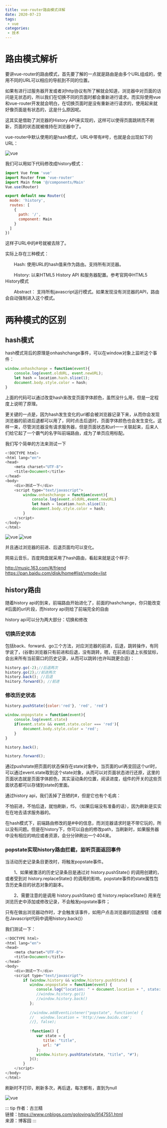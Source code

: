 ```yaml
---
title: vue-router路由模式详解
date: 2020-07-23
tags:
 - vue
categories:
 - 技术
---
```


# 路由模式解析

要讲vue-router的路由模式，首先要了解的一点就是路由是由多个URL组成的，使用不同的URL可以相应的导航到不同的位置。

如果有进行过服务器开发或者对http协议有所了解就会知道，浏览器中对页面的访问是无状态的，所以我们在切换不同的页面时都会重新进行请求。而实际使用vue和vue-router开发就会明白，在切换页面时是没有重新进行请求的，使用起来就好像页面是有状态的，这是什么原因呢。

这其实是借助了浏览器的History API来实现的，这样可以使得页面跳转而不刷新，页面的状态就被维持在浏览器中了。

vue-router中默认使用的是hash模式，URL中带有#号，也就是会出现如下的URL：

![vue](https://6368-chenjie-blog-88b4b7-1302547066.tcb.qcloud.la/blogs/技术/20200723/1.png)

我们可以用如下代码修改成history模式：

``` js
import Vue from 'vue'
import Router from 'vue-router'
import Main from '@/components/Main'
Vue.use(Router)

export default new Router({
  mode: 'history',
  routes: [
    {
      path: '/',
      component: Main
    }
  ]
})
```

这样子URL中的#号就被去除了。

实际上存在三种模式：

　　Hash: 使用URL的hash值来作为路由。支持所有浏览器。

　　History: 以来HTML5 History API 和服务器配置。参考官网中HTML5 History模式

　　Abstract： 支持所有javascript运行模式。如果发现没有浏览器的API，路由会自动强制进入这个模式。

# 两种模式的区别

## hash模式

hash模式背后的原理是onhashchange事件，可以在window对象上监听这个事件：

``` js
window.onhashchange = function(event){
    console.log(event.oldURL, event.newURL);
    let hash = location.hash.slice(1);
    document.body.style.color = hash;
}
```

上面的代码可以通过改变hash来改变页面字体颜色，虽然没什么用，但是一定程度上说明了原理。

更关键的一点是，因为hash发生变化的url都会被浏览器记录下来，从而你会发现浏览器的前进后退都可以用了，同时点击后退时，页面字体颜色也会发生变化。这样一来，尽管浏览器没有请求服务器，但是页面状态和url一一关联起来，后来人们给它起了一个霸气的名字叫前端路由，成为了单页应用标配。

我们写个简单的方法来测试一下

``` js
<!DOCTYPE html>
<html lang="en">
<head>
    <meta charset="UTF-8">
    <title>Document</title>
</head>
<body>
    <div>测试一下</div>
    <script type="text/javascript">
        window.onhashchange = function(event){
            console.log(event.oldURL,event.newURL)
            let hash = location.hash.slice(1);
            document.body.style.color = hash;
        }
    </script>
</body>
</html>
```

![vue](https://6368-chenjie-blog-88b4b7-1302547066.tcb.qcloud.la/blogs/技术/20200723/2.png)
![vue](https://6368-chenjie-blog-88b4b7-1302547066.tcb.qcloud.la/blogs/技术/20200723/3.png)

并且通过浏览器的前进、后退页面均可以变化。

网易云音乐，百度网盘就采用了hash路由，看起来就是这个样子:

http://music.163.com/#/friend
https://pan.baidu.com/disk/home#list/vmode=list

## history路由

随着history api的到来，前端路由开始进化了，前面的hashchange，你只能改变#后面的url片段，而history api则给了前端完全的自由

history api可以分为两大部分：切换和修改

### 切换历史状态

包括back、forward、go三个方法，对应浏览器的前进，后退，跳转操作，有同学说了，(谷歌)浏览器只有前进和后退，没有跳转，嗯，在前进后退上长按鼠标，会出来所有当前窗口的历史记录，从而可以跳转(也许叫跳更合适)：

``` js
history.go(-2);//后退两次
history.go(2);//前进两次
history.back(); //后退
hsitory.forward(); //前进
```

### 修改历史状态

``` js
history.pushState({color:'red'}, 'red', 'red')

window.onpopstate = function(event){
    console.log(event.state)
    if(event.state && event.state.color === 'red'){
        document.body.style.color = 'red';
    }
}

history.back();

history.forward();
```

通过pushstate把页面的状态保存在state对象中，当页面的url再变回这个url时，可以通过event.state取到这个state对象，从而可以对页面状态进行还原，这里的页面状态就是页面字体颜色，其实滚动条的位置，阅读进度，组件的开关的这些页面状态都可以存储到state的里面。

通过history api，我们丢掉了丑陋的#，但是它也有个毛病：

不怕前进，不怕后退，就怕刷新，f5，（如果后端没有准备的话），因为刷新是实实在在地去请求服务器的。

在hash模式下，前端路由修改的是#中的信息，而浏览器请求时是不带它玩的，所以没有问题。但是在history下，你可以自由的修改path，当刷新时，如果服务器中没有相应的响应或者资源，会分分钟刷出一个404来。

### popstate实现history路由拦截，监听页面返回事件

当活动历史记录条目更改时，将触发popstate事件。

　　1、如果被激活的历史记录条目是通过对  history.pushState()  的调用创建的，或者受到对  history.replaceState()  的调用的影响，popstate事件的state属性包含历史条目的状态对象的副本。

　　2、需要注意的是调用  history.pushState()  或  history.replaceState()  用来在浏览历史中添加或修改记录，不会触发popstate事件；

只有在做出浏览器动作时，才会触发该事件，如用户点击浏览器的回退按钮（或者在Javascript代码中调用history.back()）

我们测试一下：

``` js
<!DOCTYPE html>
<html lang="en">
<head>
    <meta charset="UTF-8">
    <title>Document</title>
</head>
<body>
    <div>测试一下</div>
    <script type="text/javascript">
        if (window.history && window.history.pushState) {
           window.onpopstate = function(event) {
              console.log("location: " + document.location + ", state: " + JSON.stringify(event.state));
              //window.history.go(1)
              //window.history.back()
           };
         
           //window.addEventListener("popstate", function(e) {
           //   window.location = 'http://www.baidu.com';
           //}, false);
         
           !function() {
              var state = {
                 title: "title",
                 url: "#"
              };
              window.history.pushState(state, "title", "#");
           }();
        }
    </script>
</body>
</html>
```

刷新时不打印，刷新多次，再后退，每次都有，直到为null

![vue](https://6368-chenjie-blog-88b4b7-1302547066.tcb.qcloud.la/blogs/技术/20200723/4.png)

::: tip
作者：古兰精 <br>
链接：https://www.cnblogs.com/goloving/p/9147551.html <br>
来源：博客园
:::
